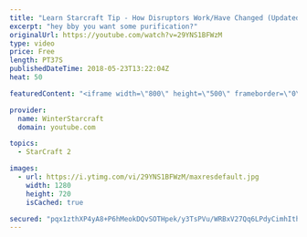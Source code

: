 ```yaml
---
title: "Learn Starcraft Tip - How Disruptors Work/Have Changed (Updated Patch 4.0 2018)"
excerpt: "hey bby you want some purification?"
originalUrl: https://youtube.com/watch?v=29YNS1BFWzM
type: video
price: Free
length: PT37S
publishedDateTime: 2018-05-23T13:22:04Z
heat: 50

featuredContent: "<iframe width=\"800\" height=\"500\" frameborder=\"0\" src=\"https://www.youtube.com/embed/29YNS1BFWzM\" allow=\"accelerometer; autoplay; encrypted-media; gyroscope; picture-in-picture\" allowfullscreen></iframe>"

provider:
  name: WinterStarcraft
  domain: youtube.com

topics:
  - StarCraft 2

images:
  - url: https://i.ytimg.com/vi/29YNS1BFWzM/maxresdefault.jpg
    width: 1280
    height: 720
    isCached: true

secured: "pqx1zthXP4yA8+P6hMeokDQvSOTHpek/y3TsPVu/WRBxV27Qq6LPdyCimhIthQcTTYz1ZwEwQtsPdwFADCN0Si8HS0rxTIGV0jtF3uNQHu0ebjTdkfVDERQ8ic1EQNXsGadi4dAFQUhQkM0MIUjomToiyLrE05R8fg1cJ2V0mZdeRNYhDUe+qsA2f2VrvNcqOIRTCWVVr9Mac7u1NfAdSlhxigp0oj4SkZJObIEQ9m8dTudliEpET6gVeK7PZbxgOlHAFse9ynjkI++x5yzMToFrV1r5M7e9AY0P2yiNOii/hC68sHA+nntFM7f3gXjYpAGg+z+/V92oUsv8hXySj6kCVYdMEbXF14ASwr/0V98t6XPe8mYwSXvnr9ROVP/ZVg8JIS6zX/3aJrh6QJXqoh4bxrN88N7dv9nk8RhcQQg=;i5WT8qFBiaz1TFvkszxNtQ=="
---
```


